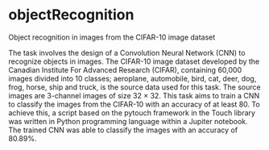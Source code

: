 # objectRecognition
Object recognition in images from the CIFAR-10 image dataset

The task involves the design of a Convolution Neural Network (CNN) to recognize objects in images. 
The CIFAR-10 image dataset developed by the Canadian Institute For Advanced Research (CIFAR), containing 60,000 images divided into 10 classes; aeroplane, automobile, bird, cat, deer, dog, frog, horse, ship and truck, is the source data used for this task. The source images are 3-channel images of size 32 × 32. 
This task aims to train a CNN to classify the images from the CIFAR-10 with an accuracy of at least 80. To achieve this, a script based on the pytouch framework in the Touch library was written in Python programming language within a Jupiter notebook. 
The trained CNN was able to classify the images with an accuracy of 80.89%.
